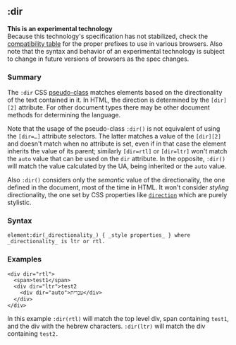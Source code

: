 ## :dir

**This is an experimental technology**  
Because this technology's specification has not stabilized, check the [compatibility table][0] for the proper prefixes to use in various browsers. Also note that the syntax and behavior of an experimental technology is subject to change in future versions of browsers as the spec changes.

### Summary

The `:dir` CSS [pseudo-class][1] matches elements based on the directionality of the text contained in it. In HTML, the direction is determined by the `[dir][2]` attribute. For other document types there may be other document methods for determining the language.

Note that the usage of the pseudo-class `:dir()` is not equivalent of using the `[dir=…]` attribute selectors. The latter matches a value of the `[dir][2]` and doesn't match when no attribute is set, even if in that case the element inherits the value of its parent; similarly `[dir=rtl]` or `[dir=ltr]` won't match the `auto` value that can be used on the `dir` attribute. In the opposite, `:dir()` will match the value calculated by the UA, being inherited or the `auto` value.

Also `:dir()` considers only the _semantic_ value of the directionality, the one defined in the document, most of the time in HTML. It won't consider _styling_ directionality, the one set by CSS properties like [`direction`][3] which are purely stylistic.

### Syntax

    element:dir(_directionality_) { _style properties_ } where _directionality_ is ltr or rtl.
    

### Examples

    <div dir="rtl">
      <span>test1</span>
      <div dir="ltr">test2
        <div dir="auto">עִבְרִית</div>
      </div>
    </div>
    

In this example `:dir(rtl)` will match the top level div, span containing `test1`, and the div with the hebrew characters. `:dir(ltr)` will match the div containing `test2.`


[0]: #Browser_compatibility
[1]: https://developer.mozilla.org/en/CSS/Pseudo-classes "Pseudo-classes"
[2]: https://developer.mozilla.org/en/docs/Web/HTML/Element/html#attr-dir
[3]: https://developer.mozilla.org/en/docs/Web/CSS/direction "Set the direction CSS property to match the direction of the text: rtl for languages written from right-to-left (like Hebrew or Arabic) text and ltr for other scripts. This is typically done as part of the document (e.g., using the dir attribute in HTML) rather than through direct use of CSS."